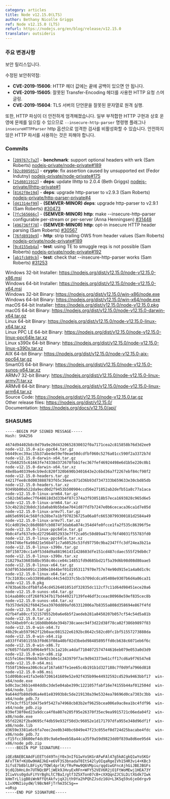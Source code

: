 ```yaml
---
category: articles
title: Node v12.15.0(LTS)
author: Bethany Nicolle Griggs
ref: Node v12.15.0 (LTS)
refurl: https://nodejs.org/en/blog/release/v12.15.0
translator: outsideris
---
```


<!--
### Notable changes

This is a security release.

Vulnerabilities fixed:
* **CVE-2019-15606**: HTTP header values do not have trailing OWS trimmed.
* **CVE-2019-15605**: HTTP request smuggling using malformed Transfer-Encoding header.
* **CVE-2019-15604**: Remotely trigger an assertion on a TLS server with a malformed certificate string.

Also, HTTP parsing is more strict to be more secure. Since this may
cause problems in interoperability with some non-conformant HTTP
implementations, it is possible to disable the strict checks with the
`--insecure-http-parser` command line flag, or the `insecureHTTPParser`
http option. Using the insecure HTTP parser should be avoided.
-->

### 주요 변경사항

보안 릴리스입니다.

수정된 보안취약점:
* **CVE-2019-15606**: HTTP 헤더 값에는 끝에 공백이 있으면 안 됩니다.
* **CVE-2019-15605**: 잘못된 Transfer-Encoding 헤더를 사용한 HTTP 요청 스머글링.
* **CVE-2019-15604**: TLS 서버의 단언문을 잘못된 문자열로 원격 실행.

또한, HTTP 파싱이 더 안전하게 엄격해졌습니다. 일부 부적합한 HTTP 구현과
상호 운영에 문제를 일으킬 수 있으므로 `--insecure-http-parser` 명령행 플래그나
`insecureHTTPParser` http 옵션으로 엄격한 검사를 비활성화할 수 있습니다.
안전하지 않은 HTTP 파서를 사용하는 것은 피해야 합니다.

### Commits

* [[`209767c7a2`](https://github.com/nodejs/node/commit/209767c7a2)] - **benchmark**: support optional headers with wrk (Sam Roberts) [nodejs-private/node-private#189](https://github.com/nodejs-private/node-private/pull/189)
* [[`02c8905051`](https://github.com/nodejs/node/commit/02c8905051)] - **crypto**: fix assertion caused by unsupported ext (Fedor Indutny) [nodejs-private/node-private#175](https://github.com/nodejs-private/node-private/pull/175)
* [[`25d6011912`](https://github.com/nodejs/node/commit/25d6011912)] - **deps**: update llhttp to 2.0.4 (Beth Griggs) [nodejs-private/llhttp-private#1](https://github.com/nodejs-private/llhttp-private/pull/1)
* [[`8162f0e194`](https://github.com/nodejs/node/commit/8162f0e194)] - **deps**: upgrade http-parser to v2.9.3 (Sam Roberts) [nodejs-private/http-parser-private#4](https://github.com/nodejs-private/http-parser-private/pull/4)
* [[`d41314ef99`](https://github.com/nodejs/node/commit/d41314ef99)] - **(SEMVER-MINOR)** **deps**: upgrade http-parser to v2.9.1 (Sam Roberts) [#30473](https://github.com/nodejs/node/pull/30473)
* [[`7fc565666c`](https://github.com/nodejs/node/commit/7fc565666c)] - **(SEMVER-MINOR)** **http**: make --insecure-http-parser configurable per-stream or per-server (Anna Henningsen) [#31448](https://github.com/nodejs/node/pull/31448)
* [[`496736ff78`](https://github.com/nodejs/node/commit/496736ff78)] - **(SEMVER-MINOR)** **http**: opt-in insecure HTTP header parsing (Sam Roberts) [#30567](https://github.com/nodejs/node/pull/30567)
* [[`76fd8910e9`](https://github.com/nodejs/node/commit/76fd8910e9)] - **http**: strip trailing OWS from header values (Sam Roberts) [nodejs-private/node-private#189](https://github.com/nodejs-private/node-private/pull/189)
* [[`9cd155eb4a`](https://github.com/nodejs/node/commit/9cd155eb4a)] - **test**: using TE to smuggle reqs is not possible (Sam Roberts) [nodejs-private/node-private#192](https://github.com/nodejs-private/node-private/pull/192)
* [[`ab1fcb89cb`](https://github.com/nodejs/node/commit/ab1fcb89cb)] - **test**: check that --insecure-http-parser works (Sam Roberts) [#31253](https://github.com/nodejs/node/pull/31253)

Windows 32-bit Installer: https://nodejs.org/dist/v12.15.0/node-v12.15.0-x86.msi<br>
Windows 64-bit Installer: https://nodejs.org/dist/v12.15.0/node-v12.15.0-x64.msi<br>
Windows 32-bit Binary: https://nodejs.org/dist/v12.15.0/win-x86/node.exe<br>
Windows 64-bit Binary: https://nodejs.org/dist/v12.15.0/win-x64/node.exe<br>
macOS 64-bit Installer: https://nodejs.org/dist/v12.15.0/node-v12.15.0.pkg<br>
macOS 64-bit Binary: https://nodejs.org/dist/v12.15.0/node-v12.15.0-darwin-x64.tar.gz<br>
Linux 64-bit Binary: https://nodejs.org/dist/v12.15.0/node-v12.15.0-linux-x64.tar.xz<br>
Linux PPC LE 64-bit Binary: https://nodejs.org/dist/v12.15.0/node-v12.15.0-linux-ppc64le.tar.xz<br>
Linux s390x 64-bit Binary: https://nodejs.org/dist/v12.15.0/node-v12.15.0-linux-s390x.tar.xz<br>
AIX 64-bit Binary: https://nodejs.org/dist/v12.15.0/node-v12.15.0-aix-ppc64.tar.gz<br>
SmartOS 64-bit Binary: https://nodejs.org/dist/v12.15.0/node-v12.15.0-sunos-x64.tar.xz<br>
ARMv7 32-bit Binary: https://nodejs.org/dist/v12.15.0/node-v12.15.0-linux-armv7l.tar.xz<br>
ARMv8 64-bit Binary: https://nodejs.org/dist/v12.15.0/node-v12.15.0-linux-arm64.tar.xz<br>
Source Code: https://nodejs.org/dist/v12.15.0/node-v12.15.0.tar.gz<br>
Other release files: https://nodejs.org/dist/v12.15.0/<br>
Documentation: https://nodejs.org/docs/v12.15.0/api/

### SHASUMS

```
-----BEGIN PGP SIGNED MESSAGE-----
Hash: SHA256

4674d94402b8c0d79a9e20d4320652830032f0a7171cea2c815858b76d3d2ee9  node-v12.15.0-aix-ppc64.tar.gz
b6449cec39ac15b37abe4e59ef0eae50dcdfbf060c5276a01cc590f2a3372b7d  node-v12.15.0-darwin-x64.tar.gz
fc2b68255c61663fe74338d372678fbb1fec367fef46924498e6d1b5e220c0b1  node-v12.15.0-darwin-x64.tar.xz
48e8ba40339e6cb9edc820f320b690b3401643e2c6bd36a7f2267ebf84cf98f2  node-v12.15.0-headers.tar.gz
44217fee8c0d003888783f65c36eec871d36b93d7347333b659633e30cbd85db  node-v12.15.0-headers.tar.xz
9349bb00a522da9ecd0d2f9453b500904ccd56e271852ab2defb51a8c77a1aca  node-v12.15.0-linux-arm64.tar.gz
c582cb65a0ec7f648618d3d33b4f87c374a3f930518b57eca1693828c965d6e5  node-v12.15.0-linux-arm64.tar.xz
53c4b21b23b8dc31da0ab9b5bdae7041d87fd7b7247e0b6cecaca36ca1d7e05d  node-v12.15.0-linux-armv7l.tar.gz
a865e69914c568fcb28be7a1bf970236725a06a8fc66530799300181d2584a49  node-v12.15.0-linux-armv7l.tar.xz
91c4d019e2c86d088fcb0874f3dab6a074c354d4fe0fcce1fa2f535c86396f5e  node-v12.15.0-linux-ppc64le.tar.gz
9b0c4faf637e9cd272964052933e7ff2ca05c50d89a473cf6f40031f55783fd0  node-v12.15.0-linux-ppc64le.tar.xz
3594746ef6a98d21e56b4f1c7a60526c53fd97750c9ba2347ffc3df24ea3b21a  node-v12.15.0-linux-s390x.tar.gz
30f150720cc1a9f53d4d9a881961431428603dfe151cd487cdaec555f29db0c7  node-v12.15.0-linux-s390x.tar.xz
218279a33603b8bc958c46cce04c14851fd9d685bd21f5a39d6b98d08d80aae5  node-v12.15.0-linux-x64.tar.gz
63df953deb091c1500e1044bef01d1953117970e757e74e90d915e1a4a0d1c9c  node-v12.15.0-linux-x64.tar.xz
f3c3103bcceb33898a8bc44c54d337c5bcb709dcdca95408e9307b6d4a86ca31  node-v12.15.0.pkg
4783ba63bcdfb8fa54cd4526401051df32835dc112cf7c11d64d98451ece20a6  node-v12.15.0-sunos-x64.tar.gz
b14aab80ccdf268f6347b17bd449217139fe46df3cceac00960e59ef835cec8b  node-v12.15.0-sunos-x64.tar.xz
fb357de9262f60425ea3970dd09afd63312006a7b8355a808d358694e867f4fd  node-v12.15.0.tar.gz
d2fb4fa80ccf321570552b0a6e6b5f2aedeb281a8450207b057cf54c54d5a81b  node-v12.15.0.tar.xz
5b7d4beb9fc4c16b08b06de394b738caeec94f3d22d38f78ca02f386b9897f83  node-v12.15.0-win-x64.7z
48b29cab597962f12b0aac081522e6192bc8642c582cd0fc1bf51557273888da  node-v12.15.0-win-x64.zip
a033ff4501155b3f0d63f08a40bf02d3bebd98485895ffd0cb638c6071eb6f6c  node-v12.15.0-win-x86.7z
e76057fda953d964e9f53c1a210ca4daf7104072574744616eb079e053a0d3d9  node-v12.15.0-win-x86.zip
615fe16ec99ebb7de92cb0e1c343979f7ac9d943373e61cff17cd6a9f76547e8  node-v12.15.0-x64.msi
f558f19deea306c6caf167a687fe1ee65c4b191b1d327188c7f0d9fa7966d818  node-v12.15.0-x86.msi
51d09b8ce41fa3e6b7206141609e52e92f435b99e44932592cd529a9463bbf17  win-x64/node.exe
bd0c3ac36b1e484ddbc3de5e04abe399c1221057fabf16e74155b44af012504d  win-x64/node.lib
9a644dfb80d9d6a4e01e83993b8c5de219130a39e5324ea78696d0ca7303c3bb  win-x64/node_pdb.7z
7f7e3cff51f3d475e9f5427a74968cb83b2ef9625bcea006a9ac8ea1bc4fdf96  win-x64/node_pdb.zip
839ef38f0ed23a9dcca4f0a807e205f95e26370f35ec9ea9915721c06eda04f2  win-x86/node.exe
95fd2202f2ba9695cf4db59e932f50d3c96052e1d171797dfa955e348d96df1f  win-x86/node.lib
d3659e3381a6c6fa7eec2ee0b340bc6049e47f23c055ef0d724d25bacabe4fdc  win-x86/node_pdb.7z
cf15fcc38600ef4dc89c9a6e9eeb58a44ca35f9a59d9823dd0f839a8d6ee95d4  win-x86/node_pdb.zip
-----BEGIN PGP SIGNATURE-----

iQEzBAEBCAAdFiEETtd49TnjY0x3nIfG1wYoSKGrAFwFAl47g5kACgkQ1wYoSKGr
AFxTTAf+KUOw9HAEJkE+e6VF3S3bnadaT0ItS42lyOIqaRgeIVh15HR3vi4+KBc3
3ifsE7b8blLBFiyX/TQWl4prlK/fRvPmw9Q6VMpiu/qqdiwGFncAjhGiJBEJBGFs
9jdQJbHnL0n7UTNQcBPljWEk9JHvyExRFn+WFY52VEV6R2jO1FtWoMEwj1HEA73Y
ICiwVss0gduFiYVrBghLtC7BaI/gtf3Z5XTon07cB+cXXQqnZJCSLDitXGdk7Iwk
kHmTrLligB0iWnNffQtAkfvjqXJith9Ya2hPQhZJsdz16U+L3K5q59s6jeOdrgv9
L1vXMNIioydW/l9BcN4FjTrhm35CSg==
=oRsp
-----END PGP SIGNATURE-----

```
